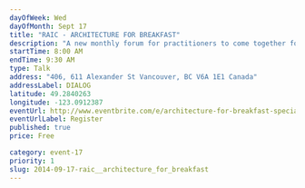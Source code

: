 ```yaml
---
dayOfWeek: Wed
dayOfMonth: Sept 17
title: "RAIC - ARCHITECTURE FOR BREAKFAST"
description: "A new monthly forum for practitioners to come together for candid conversations about practice (/praxis) - from the pragmatic to the inspirational. Speakers: Darryl Condon from HCMA, Michael Green of MGA, and a possible third perspective from Perkins+Will (tbc)."
startTime: 8:00 AM
endTime: 9:30 AM
type: Talk
address: "406, 611 Alexander St Vancouver, BC V6A 1E1 Canada"
addressLabel: DIALOG
latitude: 49.2840263
longitude: -123.0912387
eventUrl: http://www.eventbrite.com/e/architecture-for-breakfast-special-vdw-session-1-of-2-tickets-13018959057?aff=es2&rank=0
eventUrlLabel: Register
published: true
price: Free

category: event-17
priority: 1
slug: 2014-09-17-raic__architecture_for_breakfast
---
```

